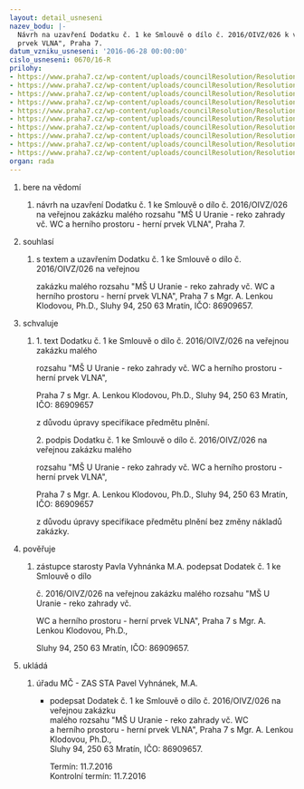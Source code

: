 ```yaml
---
layout: detail_usneseni
nazev_bodu: |-
  Návrh na uzavření Dodatku č. 1 ke Smlouvě o dílo č. 2016/OIVZ/026 k veřejné zakázce malého rozsahu "MŠ U Uranie - reko zahrady vč. WC a herního prostoru - herní
  prvek VLNA", Praha 7.
datum_vzniku_usneseni: '2016-06-28 00:00:00'
cislo_usneseni: 0670/16-R
prilohy:
- https://www.praha7.cz/wp-content/uploads/councilResolution/Resolutions/27931/export/1Duvodovazprava~78855.docx
- https://www.praha7.cz/wp-content/uploads/councilResolution/Resolutions/27931/export/Dodatekc1~78854.doc
- https://www.praha7.cz/wp-content/uploads/councilResolution/Resolutions/27931/export/3Prilohac4Smlouvaodilo~78853.doc
- https://www.praha7.cz/wp-content/uploads/councilResolution/Resolutions/27931/export/4Prilohac1UpravyVlna~78852.docx
- https://www.praha7.cz/wp-content/uploads/councilResolution/Resolutions/27931/export/5Prilohac2Pudorysoprava~78851.pdf
- https://www.praha7.cz/wp-content/uploads/councilResolution/Resolutions/27931/export/6Prilohac3CertifikatUranie~78850.pdf
- https://www.praha7.cz/wp-content/uploads/councilResolution/Resolutions/27931/export/7Prilohac4VypisZivnostenskyrejstrik~78849.pdf
- https://www.praha7.cz/wp-content/uploads/councilResolution/Resolutions/27931/export/8VypiszregistruDPH~78848.pdf
- https://www.praha7.cz/wp-content/uploads/councilResolution/Resolutions/27931/export/9Usnesenic0308~78847.pdf
- https://www.praha7.cz/wp-content/uploads/councilResolution/Resolutions/27931/export/export~298341.pdf
organ: rada
---
```

<ol class="urzList_view" id="urzList">
<li id="" class="urzClass1"><span name="1">bere na vědomí</span> 
<ol class="urzOlClass">
<li id="" class="urzClass2" style="TEXT-ALIGN: left"><span><p>návrh na uzavření Dodatku č. 1 ke Smlouvě o dílo č. 2016/OIVZ/026 na veřejnou zakázku malého rozsahu "MŠ U Uranie - reko zahrady vč. WC a herního prostoru - herní prvek VLNA", Praha 7.</p></span></li></ol></li>
<li id="" class="urzClass1"><span name="26">souhlasí</span> 
<ol class="urzOlClass">
<li id="" class="urzClass2" style="TEXT-ALIGN: left"><span><p>s textem a uzavřením Dodatku č. 1 ke Smlouvě o dílo č. 2016/OIVZ/026 na veřejnou</p><p>zakázku malého rozsahu "MŠ U Uranie - reko zahrady vč. WC a herního prostoru - herní prvek VLNA", Praha 7 s Mgr. A. Lenkou Klodovou, Ph.D., Sluhy 94, 250 63 Mratín, IČO: 86909657.</p></span></li></ol></li>
<li id="" class="urzClass1"><span name="24">schvaluje</span> 
<ol class="urzOlClass">
<li id="" class="urzClass2" style="TEXT-ALIGN: left"><span><p>1. text Dodatku č. 1 ke Smlouvě o dílo č. 2016/OIVZ/026 na veřejnou zakázku malého</p><p>rozsahu "MŠ U Uranie - reko zahrady vč. WC a herního prostoru - herní prvek VLNA",</p><p>Praha 7 s Mgr. A. Lenkou Klodovou, Ph.D., Sluhy 94, 250 63 Mratín, IČO: 86909657</p><p>z důvodu úpravy specifikace předmětu plnění.</p><p>2. podpis Dodatku č. 1 ke Smlouvě o dílo č. 2016/OIVZ/026 na veřejnou zakázku malého</p><p>rozsahu "MŠ U Uranie - reko zahrady vč. WC a herního prostoru - herní prvek VLNA",</p><p>Praha 7 s Mgr. A. Lenkou Klodovou, Ph.D., Sluhy 94, 250 63 Mratín, IČO: 86909657</p><p>z důvodu úpravy specifikace předmětu plnění bez změny nákladů zakázky.</p></span></li></ol></li>
<li id="" class="urzClass1"><span name="16">pověřuje</span> 
<ol class="urzOlClass">
<li id="" class="urzClass2" style="TEXT-ALIGN: left"><span><p>zástupce starosty Pavla Vyhnánka M.A. podepsat Dodatek č. 1 ke Smlouvě o dílo</p><p>č. 2016/OIVZ/026 na veřejnou zakázku malého rozsahu "MŠ U Uranie - reko zahrady vč.</p><p>WC a herního prostoru - herní prvek VLNA", Praha 7 s Mgr. A. Lenkou Klodovou, Ph.D.,</p><p>Sluhy 94, 250 63 Mratín, IČO: 86909657.</p></span></li></ol></li><li class="urzClass1" id="urzUkoly"><span name="1">ukládá</span><ol class="urzOlClass"><li class="urzClass2"><span><p>úřadu MČ - ZAS STA Pavel Vyhnánek, M.A.</p></span><ul class="urzUlClass"><li class="urzClass3"><span><p>podepsat Dodatek č. 1 ke Smlouvě o dílo č. 2016/OIVZ/026 na veřejnou zakázku<br>malého rozsahu "MŠ U Uranie - reko zahrady vč. WC<br>a herního prostoru - herní prvek VLNA", Praha 7 s Mgr. A. Lenkou Klodovou, Ph.D.,<br>Sluhy 94, 250 63 Mratín, IČO: 86909657.</p></span><span class="urzUkolTermin">  Termín:&nbsp;11.7.2016</span><div class="urzUkolTermin">  Kontrolní termín:&nbsp;11.7.2016</div></li></ul></li></ol></li>
</ol>